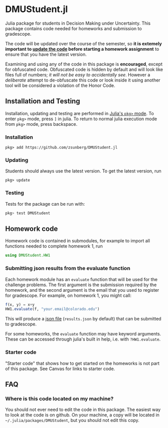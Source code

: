 # DMUStudent.jl

Julia package for students in Decision Making under Uncertainty. This package contains code needed for homeworks and submission to gradescope.

The code will be updated over the course of the semester, so **it is extemely important to [update the code](#Updating) before starting a homework assignment** to ensure that you have the latest version.

Examining and using any of the code in this package is **encouraged**, except for obfuscated code. Obfuscated code is hidden by default and will look like files full of numbers; *it will not be easy to accidentally see*. However a *deliberate* attempt to de-obfuscate this code or look inside it using another tool will be considered a violation of the Honor Code.

## Installation and Testing

Installation, updating and testing are performed in [Julia's `pkg>` mode](https://docs.julialang.org/en/v1/stdlib/Pkg/). To enter `pkg>` mode, press `]` in julia. To return to normal julia execution mode from `pkg>` mode, press backspace.

### Installation

```
pkg> add https://github.com/zsunberg/DMUStudent.jl
```

### Updating

Students should always use the latest version. To get the latest version, run
```
pkg> update
```

### Testing

Tests for the package can be run with:
```julia
pkg> test DMUStudent
```

## Homework code

Homework code is contained in submodules, for example to import all functions needed to complete homework 1, run
```julia
using DMUStudent.HW1
```
### Submitting json results from the evaluate function

Each homework module has an `evaluate` function that will be used for the challenge problems. The first argument is the submission required by the homework, and the second argument is the email that you used to register for gradescope. For example, on homework 1, you might call:
```julia
f(x, y) = x+y
HW1.evaluate(f, "your.email@colorado.edu")
```
This will produce a [json file](https://en.wikipedia.org/wiki/JSON) (`results.json` by default) that can be submitted to gradescope.

For some homeworks, the `evaluate` function may have keyword arguments. These can be accessed through julia's built in help, i.e. with `?HW1.evaluate`.

### Starter code

"Starter code" that shows how to get started on the homeworks is not part of this package. See Canvas for links to starter code.

## FAQ

### Where is this code located on my machine?

You should not ever need to edit the code in this package. The easiest way to look at the code is on github. On your machine, a copy will be located in `~/.julia/packages/DMUStudent`, but you should not edit this copy.
